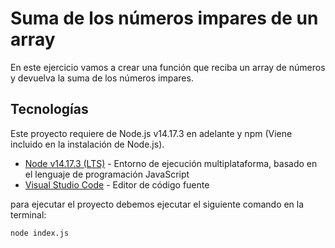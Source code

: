 # Suma de los números impares de un array

En este ejercicio vamos a crear una función que reciba un array de números y devuelva la suma de los números impares.

## Tecnologías

Este proyecto requiere de Node.js v14.17.3 en adelante y npm (Viene incluido en la instalación de Node.js).

- [Node v14.17.3 (LTS)](https://nodejs.org/en/blog/release/v14.17.3/) - Entorno de ejecución multiplataforma, basado en el lenguaje de programación JavaScript
- [Visual Studio Code](https://code.visualstudio.com/) - Editor de código fuente

para ejecutar el proyecto debemos ejecutar el siguiente comando en la terminal:

```bash
node index.js
```
